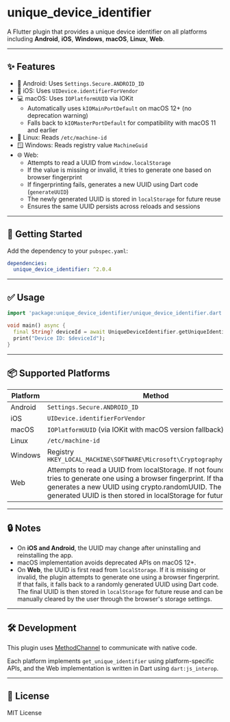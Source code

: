 # unique_device_identifier

A Flutter plugin that provides a unique device identifier on all platforms including **Android**, **iOS**, **Windows**, **macOS**, **Linux**, **Web**.

---

## ✨ Features

- 📱 Android: Uses `Settings.Secure.ANDROID_ID`
- 🍎 iOS: Uses `UIDevice.identifierForVendor`
- 💻 macOS: Uses `IOPlatformUUID` via IOKit
  - Automatically uses `kIOMainPortDefault` on macOS 12+ (no deprecation warning)
  - Falls back to `kIOMasterPortDefault` for compatibility with macOS 11 and earlier
- 🐧 Linux: Reads `/etc/machine-id`
- 🪟 Windows: Reads registry value `MachineGuid`
- 🌐 Web:
  - Attempts to read a UUID from `window.localStorage`
  - If the value is missing or invalid, it tries to generate one based on browser fingerprint
  - If fingerprinting fails, generates a new UUID using Dart code (`generateUUID`)
  - The newly generated UUID is stored in `localStorage` for future reuse
  - Ensures the same UUID persists across reloads and sessions

---

## 🚀 Getting Started

Add the dependency to your `pubspec.yaml`:

```yaml
dependencies:
  unique_device_identifier: ^2.0.4
```

---

## ✅ Usage

```dart
import 'package:unique_device_identifier/unique_device_identifier.dart';

void main() async {
  final String? deviceId = await UniqueDeviceIdentifier.getUniqueIdentifier();
  print("Device ID: $deviceId");
}
```

---

## 📦 Supported Platforms

| Platform | Method |
|----------|--------|
| Android  | `Settings.Secure.ANDROID_ID` |
| iOS      | `UIDevice.identifierForVendor` |
| macOS    | `IOPlatformUUID` (via IOKit with macOS version fallback) |
| Linux    | `/etc/machine-id` |
| Windows  | Registry `HKEY_LOCAL_MACHINE\SOFTWARE\Microsoft\Cryptography\MachineGuid` |
| Web      | Attempts to read a UUID from localStorage. If not found or invalid, it tries to generate one using a browser fingerprint. If that fails, it generates a new UUID using crypto.randomUUID. The newly generated UUID is then stored in localStorage for future reuse. |

---

## 🔒 Notes

- On **iOS and Android**, the UUID may change after uninstalling and reinstalling the app.
- macOS implementation avoids deprecated APIs on macOS 12+.
- On **Web**, the UUID is first read from `localStorage`. If it is missing or invalid, the plugin attempts to generate one using a browser fingerprint. If that fails, it falls back to a randomly generated UUID using Dart code. The final UUID is then stored in `localStorage` for future reuse and can be manually cleared by the user through the browser's storage settings.

---

## 🛠 Development

This plugin uses [MethodChannel](https://docs.flutter.dev/platform-integration/platform-channels) to communicate with native code.

Each platform implements `get_unique_identifier` using platform-specific APIs, and the Web implementation is written in Dart using `dart:js_interop`.

---

## 📄 License

MIT License
